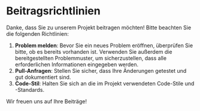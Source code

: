 # Beitragsrichtlinien

Danke, dass Sie zu unserem Projekt beitragen möchten! Bitte beachten Sie die folgenden Richtlinien:

1. **Problem melden**: Bevor Sie ein neues Problem eröffnen, überprüfen Sie bitte, ob es bereits vorhanden ist. Verwenden Sie außerdem die bereitgestellten Problemmuster, um sicherzustellen, dass alle erforderlichen Informationen eingegeben werden.
2. **Pull-Anfragen**: Stellen Sie sicher, dass Ihre Änderungen getestet und gut dokumentiert sind.
3. **Code-Stil**: Halten Sie sich an die im Projekt verwendeten Code-Stile und -Standards.

Wir freuen uns auf Ihre Beiträge!